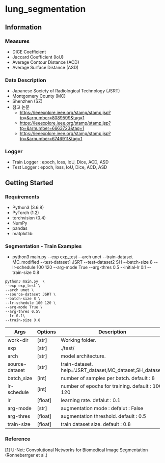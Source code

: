 # lung_segmentation


## Information
### Measures

- DICE Coefficient
- Jaccard Coefficient (IoU)
- Average Contour Distance (ACD)
- Average Surface Distance (ASD)

### Data Description 
- Japanese Society of Radiological Technology (JSRT)
- Montgomery County (MC)
- Shenzhen (SZ)
- 참고 논문
  - https://ieeexplore.ieee.org/stamp/stamp.jsp?tp=&arnumber=8089599&tag=1
  - https://ieeexplore.ieee.org/stamp/stamp.jsp?tp=&arnumber=6663723&tag=1
  - https://ieeexplore.ieee.org/stamp/stamp.jsp?tp=&arnumber=6746911&tag=1

### Logger
- Train Logger       : epoch, loss, IoU, Dice, ACD, ASD
- Test Logger        : epoch, loss, IoU, Dice, ACD, ASD


## Getting Started
### Requirements
- Python3 (3.6.8)
- PyTorch (1.2)
- torchvision (0.4)
- NumPy
- pandas
- matplotlib


### Segmentation - Train Examples
* python3 main.py  --exp exp_test --arch unet --train-dataset MC_modified --test-dataset1 JSRT --test-dataset2 SH --batch-size 8 --lr-schedule 100 120 --arg-mode True --arg-thres 0.5 --initial-lr 0.1 --train-size 0.8 


```
python3 main.py  \
--exp exp_test \
--arch unet \
--source-dataset JSRT \
--batch-size 8 \
--lr-schedule 100 120 \
--arg-mode True \
--arg-thres 0.5\
--lr 0.1\
--train-size 0.8
```
| Args 	| Options 	| Description 	|
|---------|--------|----------------------------------------------------|
| work-dir |  [str] 	| Working folder. 	|
| exp 	| [str] 	| ./test/	|
| arch 	|  [str] 	| model architecture. |
| source-dataset 	|  [str] 	| train-dataset. help='JSRT_dataset,MC_dataset,SH_dataset'|
| batch_size 	| [int] 	| number of samples per batch. default : 8|
| lr-schedule | [int] 	| number of epochs for training. default : 100 120 |
| lr 	| [float] 	| learning rate. defalut : 0.1	|
| arg-mode | [str] | augmentation mode :  defalut : False|
| arg-thres | [float] | augmentation threshold. default : 0.5|
| train-size| [float] | train dataset size. default : 0.8 |



### Reference
[1] U-Net: Convolutional Networks for Biomedical Image Segmentation (Ronneberrger et al.)






